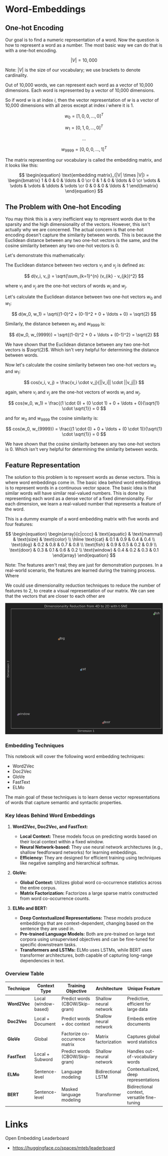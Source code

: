 # Word-Embeddings

## One-hot Encoding

Our goal is to find a numeric representation of a word. Now the question is how to represent a word as a number. The most basic way we can do that is with a one-hot encoding.

$$
|V| = 10,000
$$

Note: $|V|$ is the size of our vocabulary; we use brackets to denote cardinality.

Out of 10,000 words, we can represent each word as a vector of 10,000 dimensions. Each word is represented by a vector of 10,000 dimensions.

So if word $w$ is at index $i$, then the vector representation of $w$ is a vector of 10,000 dimensions with all zeros except at index $i$ where it is 1.

$$
w_0 = [1, 0, 0, \ldots, 0]^T
$$

$$
w_1 = [0, 1, 0, \ldots, 0]^T
$$

$$
.
.
.
$$

$$
w_{9999} = [0, 0, 0, \ldots, 1]^T
$$

The matrix representing our vocabulary is called the embedding matrix, and it looks like this:

$$
\begin{equation}
    \text{embedding matrix}_{|V| \times |V|} =
        \begin{bmatrix}
            1 & 0 & 0 & \ldots & 0 \cr
            0 & 1 & 0 & \ldots & 0 \cr
            \vdots & \vdots & \vdots & \ddots & \vdots \cr
            0 & 0 & 0 & \ldots & 1
\end{bmatrix}
\end{equation}
$$

## The Problem with One-hot Encoding

You may think this is a very inefficient way to represent words due to the sparsity and the high dimensionality of the vectors. However, this isn't actually why we are concerned. The actual concern is that one-hot encoding doesn't capture the similarity between words. This is because the Euclidean distance between any two one-hot vectors is the same, and the cosine similarity between any two one-hot vectors is 0.

Let's demonstrate this mathematically:

The Euclidean distance between two vectors $v_i$ and $v_j$ is defined as:

$$
d(v_i, v_j) = \sqrt{\sum_{k=1}^{n} (v_{ik} - v_{jk})^2}
$$

where $v_i$ and $v_j$ are the one-hot vectors of words $w_i$ and $w_j$.

Let's calculate the Euclidean distance between two one-hot vectors $w_0$ and $w_1$:

$$
d(w_0, w_1) = \sqrt{(1-0)^2 + (0-1)^2 + 0 + \ldots + 0} = \sqrt{2}
$$

Similarly, the distance between $w_0$ and $w_{9999}$ is:

$$
d(w_0, w_{9999}) = \sqrt{(1-0)^2 + 0 + \ldots + (0-1)^2} = \sqrt{2}
$$

We have shown that the Euclidean distance between any two one-hot vectors is $\sqrt{2}$. Which isn't very helpful for determining the distance between words.

Now let's calculate the cosine similarity between two one-hot vectors $w_0$ and $w_1$:

$$
cos(v_i, v_j) = \frac{v_i \cdot v_j}{||v_i|| \cdot ||v_j||}
$$

again, where $v_i$ and $v_j$ are the one-hot vectors of words $w_i$ and $w_j$.

$$
cos(w_0, w_1) = \frac{(1 \cdot 0) + (0 \cdot 1) + 0 + \ldots + 0}{\sqrt{1} \cdot \sqrt{1}} = 0
$$

and for $w_0$ and $w_{9999}$ the cosine similarity is:

$$
cos(w_0, w_{9999}) = \frac{(1 \cdot 0) + 0 + \ldots + (0 \cdot 1)}{\sqrt{1} \cdot \sqrt{1}} = 0
$$


We have shown that the cosine similarity between any two one-hot vectors is 0. Which isn't very helpful for determining the similarity between words.


## Feature Representation

The solution to this problem is to represent words as dense vectors. This is where word embeddings come in. The basic idea behind word embeddings is to represent words in a continuous vector space. The basic idea is that similar words will have similar real-valued numbers. This is done by representing each word as a dense vector of a fixed dimensionality. For each dimension, we learn a real-valued number that represents a feature of the word.

This is a dummy example of a word embedding matrix with five words and four features:

$$
\begin{equation}
    \begin{array}{c|cccc}
        & \text{aquatic} & \text{mammal} & \text{size} & \text{color} \\
        \hline
        \text{cat} & 0.1 & 0.9 & 0.4 & 0.4 \\
        \text{dog} & 0.2 & 0.8 & 0.7 & 0.8 \\
        \text{fish} & 0.9 & 0.5 & 0.2 & 0.9 \\
        \text{door} & 0.3 & 0.1 & 0.6 & 0.2 \\
        \text{window} & 0.4 & 0.2 & 0.3 & 0.1
    \end{array}
\end{equation}
$$

Note: The features aren't real; they are just for demonstration purposes. In a real-world scenario, the features are learned during the training process. Where 

We could use dimensionality reduction techniques to reduce the number of features to 2, to create a visual representation of our matrix. We can see that the vectors that are closer to each other are 

![tsne-plot](images/tsne_plot.png)


### Embedding Techniques

This notebook will cover the following word embedding techniques:
- Word2Vec
- Doc2Vec
- GloVe
- FastText
- ELMo

The main goal of these techniques is to learn dense vector representations of words that capture semantic and syntactic properties. 

### Key Ideas Behind Word Embeddings

1. **Word2Vec, Doc2Vec, and FastText:**
   - **Local Context:** These models focus on predicting words based on their local context within a fixed window.
   - **Neural Network-based:** They use neural network architectures (e.g., shallow feedforward networks) for learning embeddings.
   - **Efficiency:** They are designed for efficient training using techniques like negative sampling and hierarchical softmax.

2. **GloVe:**
   - **Global Context:** Utilizes global word co-occurrence statistics across the entire corpus.
   - **Matrix Factorization:** Factorizes a large sparse matrix constructed from word co-occurrence counts.

3. **ELMo and BERT:**
   - **Deep Contextualized Representations:** These models produce embeddings that are context-dependent, changing based on the sentence they are used in.
   - **Pre-trained Language Models:** Both are pre-trained on large text corpora using unsupervised objectives and can be fine-tuned for specific downstream tasks.
   - **Transformers and LSTMs:** ELMo uses LSTMs, while BERT uses transformer architectures, both capable of capturing long-range dependencies in text.

### Overview Table

| Technique   | Context Type         | Training Objective          | Architecture             | Unique Feature                           |
|-------------|----------------------|-----------------------------|--------------------------|------------------------------------------|
| **Word2Vec**| Local (window-based) | Predict words (CBOW/Skip-gram)| Shallow neural network   | Predictive, efficient for large data     |
| **Doc2Vec** | Local + Document     | Predict words + doc context | Shallow neural network   | Embeds entire documents                  |
| **GloVe**   | Global               | Factorize co-occurrence matrix| Matrix factorization    | Captures global word statistics          |
| **FastText**| Local + Subword      | Predict words (CBOW/Skip-gram)| Shallow neural network   | Handles out-of-vocabulary words          |
| **ELMo**    | Sentence-level       | Language modeling           | Bidirectional LSTM       | Contextualized, deep representations     |
| **BERT**    | Sentence-level       | Masked language modeling    | Transformer              | Bidirectional context, versatile fine-tuning | 

# Links


Open Embedding Leaderboard
 - https://huggingface.co/spaces/mteb/leaderboard